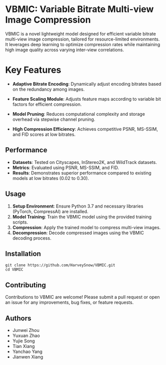 # VBMIC: Variable Bitrate Multi-view Image Compression

VBMIC is a novel lightweight model designed for efficient variable bitrate multi-view image compression, tailored for resource-limited environments. It leverages deep learning to optimize compression rates while maintaining high image quality across varying inter-view correlations.

# Key Features

- **Adaptive Bitrate Encoding**: Dynamically adjust encoding bitrates based on the redundancy among images.

- **Feature Scaling Module**: Adjusts feature maps according to variable bit factors for efficient compression.

- **Model Pruning**: Reduces computational complexity and storage overhead via stepwise channel pruning.

- **High Compression Efficiency**: Achieves competitive PSNR, MS-SSIM, and FID scores at low bitrates.

## Performance

- **Datasets**: Tested on Cityscapes, InStereo2K, and WildTrack datasets.
- **Metrics**: Evaluated using PSNR, MS-SSIM, and FID.
- **Results**: Demonstrates superior performance compared to existing models at low bitrates (0.02 to 0.30).

## Usage

1. **Setup Environment**: Ensure Python 3.7 and necessary libraries (PyTorch, CompressAI) are installed.
2. **Model Training**: Train the VBMIC model using the provided training scripts.
3. **Compression**: Apply the trained model to compress multi-view images.
4. **Decompression**: Decode compressed images using the VBMIC decoding process.

## Installation

```text
git clone https://github.com/HarveySnow/VBMIC.git
cd VBMIC
```

## Contributing

Contributions to VBMIC are welcome! Please submit a pull request or open an issue for any improvements, bug fixes, or feature requests.

## Authors

- Junwei Zhou
- Yuxuan Zhao
- Yujie Song
- Tian Xiang
- Yanchao Yang
- Jianwen Xiang
